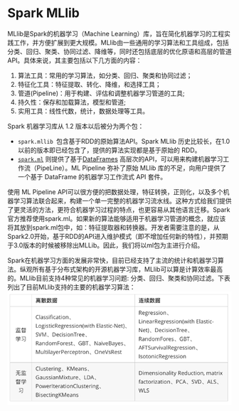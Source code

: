 # Spark MLlib

MLlib是Spark的机器学习（Machine Learning）库，旨在简化机器学习的工程实践工作，并方便扩展到更大规模。MLlib由一些通用的学习算法和工具组成，包括分类、回归、聚类、协同过滤、降维等，同时还包括底层的优化原语和高层的管道API。具体来说，其主要包括以下几方面的内容：

1. 算法工具：常用的学习算法，如分类、回归、聚类和协同过滤；
2. 特征化工具：特征提取、转化、降维，和选择工具；
3. 管道(Pipeline)：用于构建、评估和调整机器学习管道的工具;
4. 持久性：保存和加载算法，模型和管道;
5. 实用工具：线性代数，统计，数据处理等工具。

Spark 机器学习库从 1.2 版本以后被分为两个包：

- `spark.mllib `包含基于RDD的原始算法API。Spark MLlib 历史比较长，在1.0 以前的版本即已经包含了，提供的算法实现都是基于原始的 RDD。
- [`spark.ml`](http://spark.apache.org/docs/latest/ml-guide.html) 则提供了基于[DataFrames](http://spark.apache.org/docs/latest/sql-programming-guide.html#dataframes) 高层次的API，可以用来构建机器学习工作流（PipeLine）。ML Pipeline 弥补了原始 MLlib 库的不足，向用户提供了一个基于 DataFrame 的机器学习工作流式 API 套件。

使用 ML Pipeline API可以很方便的把数据处理，特征转换，正则化，以及多个机器学习算法联合起来，构建一个单一完整的机器学习流水线。这种方式给我们提供了更灵活的方法，更符合机器学习过程的特点，也更容易从其他语言迁移。Spark官方推荐使用spark.ml。如果新的算法能够适用于机器学习管道的概念，就应该将其放到spark.ml包中，如：特征提取器和转换器。开发者需要注意的是，从Spark2.0开始，基于RDD的API进入维护模式（即不增加任何新的特性），并预期于3.0版本的时候被移除出MLLib。因此，我们将以ml包为主进行介绍。

Spark在机器学习方面的发展非常快，目前已经支持了主流的统计和机器学习算法。纵观所有基于分布式架构的开源机器学习库，MLlib可以算是计算效率最高的。MLlib目前支持4种常见的机器学习问题: 分类、回归、聚类和协同过滤。下表列出了目前MLlib支持的主要的机器学习算法：
![mltable](./images/ml.jpg)

